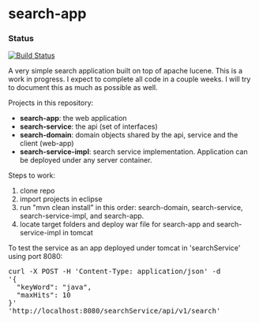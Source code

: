 search-app
==========

### Status
[![Build Status](https://travis-ci.org/julesbond007/search-app.svg)](https://travis-ci.org/julesbond007/search-app)

A very simple search application built on top of apache lucene.  This is a work in progress.  I expect to complete all code in a couple weeks.  I will try to document this as much as possible as well.

Projects in this repository: 

<ul>
<li><b>search-app</b>: the web application</li>
<li><b>search-service</b>: the api (set of interfaces)</li>
<li><b>search-domain</b>: domain objects shared by the api, service and the client (web-app)</li>
<li><b>search-service-impl</b>: search service implementation.  Application can be deployed under any server container.</li>
</ul>


Steps to work:

1. clone repo
2. import projects in eclipse
3. run "mvn clean install" in this order: search-domain, search-service, search-service-impl, and search-app.
4. locate target folders and deploy war file for search-app and search-service-impl in tomcat

<p>To test the service as an app deployed under tomcat in 'searchService' using port 8080:</p>

<pre>curl -X POST -H 'Content-Type: application/json' -d 
'{
  "keyWord": "java",
  "maxHits": 10
}' 
'http://localhost:8080/searchService/api/v1/search'
</pre>

